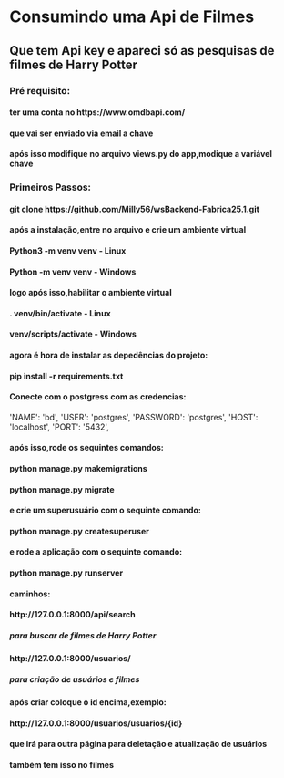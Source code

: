 <h1>Consumindo uma Api de Filmes</h1>
<h2>Que tem Api key e apareci só as pesquisas de filmes de Harry Potter</h2>
<h3>Pré requisito:</h3>
<h4>ter uma conta no https://www.omdbapi.com/ </h4>
<h4>que vai ser enviado via email a chave </h4>
<h4>após isso modifique no arquivo views.py do app,modique a variável chave</h4>
<h3>Primeiros Passos:</h3>
<h4>git clone https://github.com/Milly56/wsBackend-Fabrica25.1.git</h4>
<h4>após a instalação,entre no arquivo e crie um ambiente virtual</h4>
<h4>Python3 -m venv venv - Linux</h4>
<h4>Python -m venv venv - Windows</h4>
<h4>logo após isso,habilitar o ambiente virtual</h4>
<h4>. venv/bin/activate - Linux</h4>
<h4>venv/scripts/activate - Windows</h4>
<h4>agora é hora de instalar as depedências do projeto:</h4>
<h4>pip install -r requirements.txt</h4>
<h4>Conecte com o postgress com as credencias:</h4>
<p> 'NAME': 'bd',  
    'USER': 'postgres',       
    'PASSWORD': 'postgres',    
    'HOST': 'localhost',     
    'PORT': '5432',   </p>
    <h4>após isso,rode os sequintes comandos:</h4>
    <h4>python manage.py makemigrations</h4>
    <h4>python manage.py migrate</h4>
    <h4>e crie um superusuário com o sequinte comando:</h4>
    <h4>python manage.py createsuperuser</h4>
    <h4>e rode a aplicação com o sequinte comando:</h4>
    <h4>python manage.py runserver</h4>
<h4>caminhos:</h4>
<h4>http://127.0.0.1:8000/api/search</h4>
<h5>para buscar de filmes de Harry Potter</h5>
<h4>http://127.0.0.1:8000/usuarios/</h4>
<h5>para criação de usuários e filmes</h5>
<h4>após criar coloque o id encima,exemplo:</h4>
<h4>http://127.0.0.1:8000/usuarios/usuarios/{id}</h4>
<h4>que irá para outra página para deletação e atualização de usuários</h4>
<h4>também tem isso no filmes</h4>

